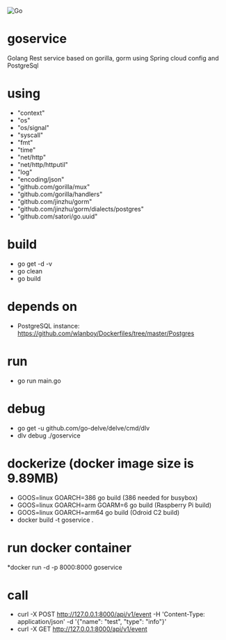 ![Go](https://github.com/wlanboy/goservice/workflows/Go/badge.svg?branch=master)

# goservice
Golang Rest service based on gorilla, gorm using Spring cloud config and PostgreSql

# using
- "context"
- "os"
- "os/signal"
- "syscall"
- "fmt"
- "time"
- "net/http"
- "net/http/httputil"
- "log"
- "encoding/json"
- "github.com/gorilla/mux"
- "github.com/gorilla/handlers"
- "github.com/jinzhu/gorm"
- "github.com/jinzhu/gorm/dialects/postgres"
- "github.com/satori/go.uuid"

# build
* go get -d -v
* go clean
* go build

# depends on
* PostgreSQL instance: https://github.com/wlanboy/Dockerfiles/tree/master/Postgres

# run
* go run main.go

# debug
* go get -u github.com/go-delve/delve/cmd/dlv
* dlv debug ./goservice

# dockerize (docker image size is 9.89MB)
* GOOS=linux GOARCH=386 go build (386 needed for busybox)
* GOOS=linux GOARCH=arm GOARM=6 go build (Raspberry Pi build)
* GOOS=linux GOARCH=arm64 go build (Odroid C2 build)
* docker build -t goservice .

# run docker container
*docker run -d -p 8000:8000 goservice

# call
* curl -X POST http://127.0.0.1:8000/api/v1/event -H 'Content-Type: application/json' -d '{"name": "test", "type": "info"}'
* curl -X GET http://127.0.0.1:8000/api/v1/event 
